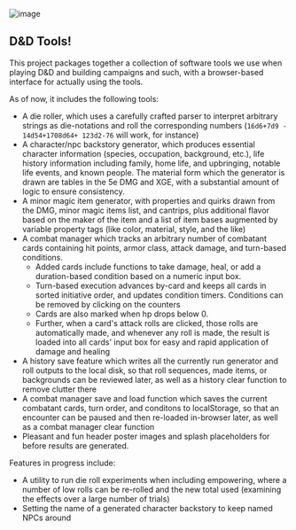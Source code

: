 ![image](https://github.com/user-attachments/assets/238c010b-0106-4ba6-98fb-adf726e004eb)

<h2>D&D Tools!</h2>

This project packages together a collection of software tools we use when playing D&D and building campaigns and such, with a browser-based interface for actually using the tools.

As of now, it includes the following tools:
- A die roller, which uses a carefully crafted parser to interpret arbitrary strings as die-notations and roll the corresponding numbers (`16d6+7d9 - 14d54+1708d64+ 123d2-76` will work, for instance)
- A character/npc backstory generator, which produces essential character information (species, occupation, background, etc.), life history information including family, home life, and upbringing, notable life events, and known people. The material form which the generator is drawn are tables in the 5e DMG and XGE, with a substantial amount of logic to ensure consistency.
- A minor magic item generator, with properties and quirks drawn from the DMG, minor magic items list, and cantrips, plus additional flavor based on the maker of the item and a list of item bases augmented by variable property tags (like color, material, style, and the like)
- A combat manager which tracks an arbitrary number of combatant cards containing hit points, armor class, attack damage, and turn-based conditions.
  -  Added cards include functions to take damage, heal, or add a duration-based condition based on a numeric input box.
  -  Turn-based execution advances by-card and keeps all cards in sorted initiative order, and updates condition timers. Conditions can be removed by clicking on the counters
  -  Cards are also marked when hp drops below 0.
  -  Further, when a card's attack rolls are clicked, those rolls are automatically made, and whenever any roll is made, the result is loaded into all cards' input box for easy and rapid application of damage and healing
- A history save feature which writes all the currently run generator and roll outputs to the local disk, so that roll sequences, made items, or backgrounds can be reviewed later, as well as a history clear function to remove clutter there
- A combat manager save and load function which saves the current combatant cards, turn order, and conditons to localStorage, so that an encounter can be paused and then re-loaded in-browser later, as well as a combat manager clear function
- Pleasant and fun header poster images and splash placeholders for before results are generated.

Features in progress include:
- A utility to run die roll experiments when including empowering, where a number of low rolls can be re-rolled and the new total used (examining the effects over a large number of trials)
- Setting the name of a generated character backstory to keep named NPCs around



